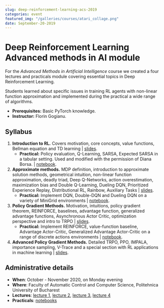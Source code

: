 ```yaml
---
slug: deep-reinforcement-learning-acs-2019
categories: event
featured_img: "/galleries/courses/atari_collage.png"
date: September-20-2019
---
```


# Deep Reinforcement Learning <span>Advanced methods in AI module</span>

For the _Advanced Methods in Artificial Intelligence_ course we created
a four lectures and practicals module covering essential topics in Deep
Reinforcement Learning.

Students learned about specific issues in training RL agents with non-linear
function approximation and implemented during the practical a wide range
of algorithms.

- **Prerequisites:** Basic PyTorch knowledge.
- **Instructor:** Florin Gogianu.

## Syllabus

1. **Introduction to RL.** Covers motivation, core concepts, value functions,
Bellman equation and TD learning |
[slides](https://floringogianu.github.io/courses/01_introduction/).
   - **Practical:** Policy evaluation, Q-Learning, SARSA, Expected SARSA in
   a tabular setting. Used and modified with the permission of Diana Borsa.
   | [notebook](https://github.com/floringogianu/rl-module-labs/blob/master/01_introduction.ipynb).
2. **Approximate methods.** MDP definition, introduction to approximate
solution methods, geometrical intuition, non-linear function approximation, deadly triad,
Deep Q-Networks, action overestimation, maximization bias and Double
Q-Learning, Dueling DQN, Prioritized Experience Replay, Distributional RL,
Rainbow, Auxiliary Tasks |
[slides](https://floringogianu.github.io/courses/02_approximate_solutions/).
   - **Practical:** Implement DQN, Double-DQN and Dueling DQN on a variety of
   MiniGrid environments | [notebook](https://github.com/floringogianu/rl-module-labs/blob/master/02_rainbow.ipynb).
3. **Policy Gradient Methods.** Motivation, intuitions, policy gradient
theorem, REINFORCE, baselines, advantage function, generalized advantage
functions, Asynchronous Actor Critic, optimization perspective and intro to
TRPO | [slides](https://floringogianu.github.io/courses/03_policy_gradient).
    - **Practical:** Implement REINFORCE, value-function baseline, Advantage
    Actor-Critic, Generalized Advantage Actor-Critic on a range of discrete
    actions environments |
    [notebook](https://github.com/floringogianu/rl-module-labs/blob/master/03_policy_gradient.ipynb).
4. **Advanced Policy Gradient Methods.** Detailed TRPO, PPO, IMPALA,
importance sampling, V-Trace and a special section with RL applications in
machine learning | [slides](https://floringogianu.github.io/courses/04_advanced_pg).

## Administrative details

- **When**: October - November 2020, on Monday evening
- **Where**: Faculty of Automatic Control and Computer Science, Politehnica
University of Bucharest
- **Lectures**: [lecture
1](https://floringogianu.github.io/courses/01_introduction/), [lecture
2](https://floringogianu.github.io/courses/02_approximate_solutions/),
[lecture 3](https://floringogianu.github.io/courses/03_policy_gradient),
[lecture 4](https://floringogianu.github.io/courses/04_advanced_pg)
- **Practicals**: [notebooks](https://github.com/floringogianu/rl-module-labs)